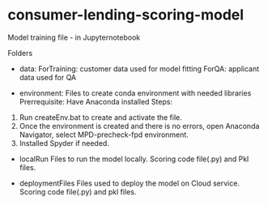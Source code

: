 # consumer-lending-scoring-model

Model training file - in Jupyternotebook

Folders
- data: 
ForTraining: customer data used for model fitting
ForQA: applicant data used for QA

- environment: 
Files to create conda environment with needed libraries
Prerrequisite: Have Anaconda installed
Steps:
1. Run createEnv.bat to create and activate the file.
2. Once the environment is created and there is no errors, open Anaconda Navigator, select MPD-precheck-fpd environment.
3. Installed Spyder if needed.

- localRun
Files to run the model locally. Scoring code file(.py) and Pkl files.

- deploymentFiles
Files used to deploy the model on Cloud service. Scoring code file(.py) and pkl files.
